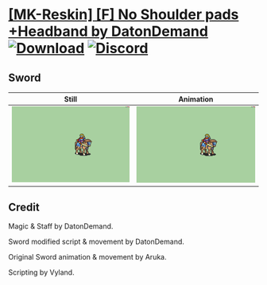 # [\[MK-Reskin\] \[F\] No Shoulder pads +Headband by DatonDemand](./) [![Download](https://img.shields.io/badge/Download--red?style=social&logo=github)](https://minhaskamal.github.io/DownGit/#/home?url=https://github.com/Klokinator/FE-Repo/tree/main/Battle%20Animations%2FMounted%20-%20Valks%2C%20MKs%2C%20Magi%2F%5BMK-Reskin%5D%20%5BF%5D%20No%20Shoulder%20pads%20%2BHeadband%20by%20DatonDemand%2F1.%20Sword%20(Blue%20Lightning)) [![Discord](https://img.shields.io/badge/Discord--blue?style=social&logo=discord)](https://discord.gg/C7VNGnyTPA)

## Sword

| Still | Animation |
| :---: | :-------: |
| ![Sword still](./Sword_000.png) | ![Sword](./Sword.gif) |

## Credit

Magic & Staff by DatonDemand.

Sword modified script & movement by DatonDemand.

Original Sword animation & movement by Aruka.

Scripting by Vyland.

